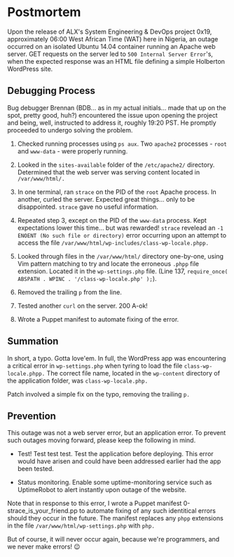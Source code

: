 # Postmortem
Upon the release of ALX's System Engineering & DevOps project 0x19, approximately 06:00 West African Time (WAT) here in Nigeria, an outage occurred on an isolated Ubuntu 14.04 container running an Apache web server. GET requests on the server led to `500 Internal Server Error`'s, when the expected response was an HTML file defining a simple Holberton WordPress site.

## Debugging Process

Bug debugger Brennan (BDB... as in my actual initials... made that up on the spot, pretty good, huh?) encountered the issue upon opening the project and being, well, instructed to address it, roughly 19:20 PST. He promptly proceeded to undergo solving the problem.

1. Checked running processes using `ps aux`. Two `apache2` processes - `root` and `www-data` - were properly running.

2. Looked in the `sites-available` folder of the `/etc/apache2/` directory. Determined that the web server was serving content located in `/var/www/html/.`

3. In one terminal, ran `strace` on the PID of the `root` Apache process. In another, curled the server. Expected great things... only to be disappointed. `strace` gave no useful information.

4. Repeated step 3, except on the PID of the `www-data` process. Kept expectations lower this time... but was rewarded! `strace` revelead an `-1 ENOENT (No such file or directory)` error occurring upon an attempt to access the file `/var/www/html/wp-includes/class-wp-locale.phpp.`

5. Looked through files in the `/var/www/html/` directory one-by-one, using Vim pattern matching to try and locate the erroneous `.phpp` file extension. Located it in the `wp-settings.php` file. (Line 137, `require_once( ABSPATH . WPINC . '/class-wp-locale.php' );`).

6. Removed the trailing `p` from the line.

7. Tested another `curl` on the server. 200 A-ok!

8. Wrote a Puppet manifest to automate fixing of the error.

## Summation
In short, a typo. Gotta love'em. In full, the WordPress app was encountering a critical error in `wp-settings.php` when tyring to load the file `class-wp-locale.phpp.` The correct file name, located in the `wp-content` directory of the application folder, was `class-wp-locale.php.`

Patch involved a simple fix on the typo, removing the trailing `p.`

## Prevention
This outage was not a web server error, but an application error. To prevent such outages moving forward, please keep the following in mind.

- Test! Test test test. Test the application before deploying. This error would have arisen and could have been addressed earlier had the app been tested.

- Status monitoring. Enable some uptime-monitoring service such as UptimeRobot to alert instantly upon outage of the website.

Note that in response to this error, I wrote a Puppet manifest 0-strace_is_your_friend.pp to automate fixing of any such identitical errors should they occur in the future. The manifest replaces any `phpp` extensions in the file `/var/www/html/wp-settings.php` with `php.`

But of course, it will never occur again, because we're programmers, and we never make errors! 😉
